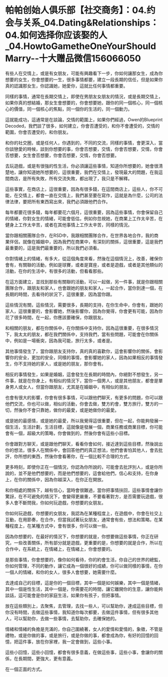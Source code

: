 # 帕帕创始人俱乐部【社交商务】：04.约会与关系_04.Dating&Relationships：04.如何选择你应该娶的人_04.HowtoGametheOneYourShouldMarry--十大赠品微信156066050

有些人在交情上，或是有女朋友，可能有興趣看下一步，你如何讓那女生，成為你想要的女生，你會想要的一生，很多事情都要，建立一段長期的信任，但是如果你真的認識那女生，你認識她，她愛你，這就比任何事情都重要。

同樣的事情，通常在長期交情上，即使在男朋友女朋友的情況，或是長期交情上，如果你真的想結婚，那女生會想要的，你會想要她，跟你的同一個核心，同一個核心的價值，同一個核心的焦點，同一個你的生活的，同一個動力。

這就能成功，這通常是在談論，交情的範圍上，如果你們經過，Owen的Blueprint Decoded，我們談了很多，如何建立，你會否遭受的，和你不會遭受的，交情的範圍，你會否遭受的，和你朋友。

和你的社交圈，或是任何人，你遇到的，不同的交流，同樣的事情，會更深入，當你談戀愛的時候，談到你想要的事，你會否想要，交情，你會否想要，交情，你會否想要，女生會否想要，你會否想要，交情，你會否想要。

去玩遊戲，或是有很強的性生活，你必須讓這些事情，知道你所想要的，她會很清楚地，讓你知道她所想要的，這很重要，我們在交情上，發現最大的問題，在我這間商店，是所有失敗，所有交流失敗，都出現了，我只是不解釋。

這些事實，在商店上，這很重要，因為有很多錢，在這間商店上，這些人，你不可能，在交情上，都會一直在交情上，我們甚至要在寫作，這就是為什麼，公司的法律法律，要把所有東西寫出來，我們必須跟他們合作。

每年都要花很多錢，每年都要花六個月，這很重要，因為這些事情，你會保留自己的情緒，你對女生的情緒，可能會低估，例如你忽視她，在商業上工作太辛苦，在健身上工作太辛苦，或者在其他事情上工作太辛苦，同樣的情況。

當你跟相關團隊合作，在RSD中，我跟相關團隊合作，在世界各地合作，我的商業伴侶，就像在婚姻中，因為我們在商業中，有深刻的關係，這很重要，這是我們最重要的，這是我們最重要的，所以我們必須看。

你對情緒上的情緒，有多大，從這個角度來看，然後在這個情況上，改善，確保你會有，有關聯的活動，例如是球賽，或者是寶座，或者是遊戲，或者是其他類似的活動，在你的生活中，有很多的活動，但看看那些。

在這方面建立，並找到那些有關聯的活動，可以一起做，另一件事，就是你跟相關團隊合作，跟朋友和家人，也會跟她的朋友和家人，一起合作，當你到達一個，在長期的時間，去看待的狀況下，這很重要，因為當你跟。

這些情況有關，這些情況，需要很多，長期的支持，在你生命中，你會有，跟她的家人，這很重要的，會影響她，然後影響你，因為你覺得，你會更有可能，因為你花了很多時間，在一起，你應該要確保，你跟朋友。

和相關的朋友，都在你關係中，在你關係中支持你，因為這很重要，在很多情況下，我太太的朋友，都在我們關係中，支持我們，當有些問題，可能會在你關係中，例如是一場衝突，因為我可能，旅行太多，或者是。

其他事情發生了，當你跟朋友支持你，真的真的喜歡你，這會影響你的關係，會影響你的安全，更加的安全，同樣的事情，會影響她的家人，因為如果相反的事情發生，你不支持她的家人，或是她的朋友，那你會有。

相反的事情發生，如果是婚姻，這會發生在長期的時間內，你絕對不想發生，另一件事，就是在你身上，有相似的情況下，當你一個男人，或是其他朋友，都會是單身男人或女人，但當你跟朋友，尤其是在婚姻中，有相似的朋友。

也會有很大的影響，你會有很多事情，可以跟他們聊天，有更多的問題，你可以跟他們交流，你也可以做，相似的活動，你會去做，雙方約會，雙方旅行，雙方的一切，然後你不會只靠她，做你的最愛，或是她做你的最愛。

或是她的最感情，或是她的最愛，所以我覺得這很重要，但在一起，你能夠發展一個生活，生活計劃，生活目標，這就像是發展一個，商業任務或商業目標，你可能會有一個，超級大的策略，你會做到的，然後你會有這些小目標。

你會跟對方聊天，或是跟他們聊天，看看你會如何，接近達到這些目標，然後說出你的想法，很多人在關係中，會回答他們的真正想法，他們會害怕其他人，會去批評，你所想的東西，然後你會看著你，在一個比較不合理的方式。

更多時刻，即使你正在一個情況，你認為你所說的，可能會去批評別人，或是你所說的，並不是他們想要的，而是他們想要的，這會給他們，信心和支持，在你身上，在你的關係中，因為你越深入，在你正在開放。

和你相處的關係下，越有信心，當時會很難過，當你把事情扶回，這些事情會讓你驚訝，在不可避免的情況下，會變得更嚴重，不要看著對方，是否需要玩遊戲，很多人會不斷問我，你如何玩遊戲，你想要的女朋友。

你如何玩遊戲，你想要的女朋友，我認為在某種程度上，在遊戲中，你會在社交上互動，在用節奏，在合作，但當我試著玩女朋友，通常會有些，想法和策略，在某種程度上，在某種方式中，會有很多，你可以做一些。

因為你想要的，在最好的情況下，你想要的就是，你想要做這些事情，你正在研究，一些改善關係，所有部分就是遊戲，更重要的是，你想要的就是合作，所以在合作中，在系統上，在情緒上，在情緒上，你會想要的。

是那些事情，你會想要的，像你如何看待，你的約會生活，你自己的世界的總監，你如何管理，不同的動作，讓它成為一個很好的成績，你可以做同樣的事情，在你一個人的情緒，和你的女人，很多人會想要，她需要什麼。

去達成自己的目標，這是你的一個目標，其中一個是如何娛樂，其中一個是情緒，其中一個是性生活，其中一個是，你需要花的時間，讓它離開你的生意，讓你能夠談話，這可能會是你的家庭生活，如果你有孩子，但把事情。

放在這些類別上，去聚焦，去管理，去找一些人，可以幫助你，達成這些目標，但你沒有時間，去做這些事情，我知道你每次都要，去做這件事情，但有很多其他人，可以幫助你，去做一些事情，去幫助你，去確保她的。

情緒和情緒的負擔是充滿的，你自己圍繞著，女人的愛情和愛情的，象徵，不管是禮物，或是你做的事，或是旅行，或是你做的事，都會成為你，有好的回憶的回憶，把這件事，放在你家裡，我一定會做到，這些小事。

這些小回憶，這些小回憶，都會有很多意義，在做這些事，這些小事，會讓你的關係，在長期間，更強大，更有意義。

在一個正面的方式。